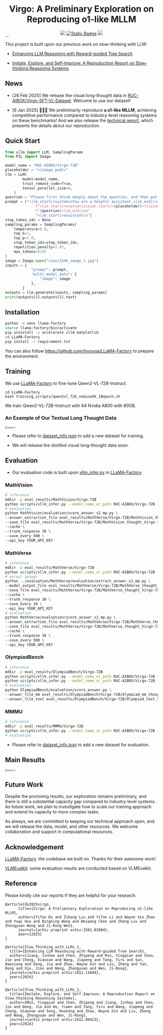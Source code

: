 
<div align=center>
<h1>Virgo: A Preliminary Exploration on Reproducing o1-like MLLM</h1>
<a href="https://arxiv.org/abs/2501.01904" target="_blank"><img src=https://img.shields.io/badge/arXiv-b5212f.svg?logo=arxiv></a>
<a href="https://huggingface.co/RUC-AIBOX/Virgo-72B"><img alt="Static Badge" src="https://img.shields.io/badge/%F0%9F%A4%97%20Hugging%20Face-blue?color=8A2BE2"></a>
<a><img src="https://img.shields.io/github/stars/RUCAIBox/Virgo"></a>
</div>


<img src="figures/radar.jpg" alt="report_1" style="zoom:20%;" />


This project is built upon our previous work on slow-thinking with LLM:

- [Enhancing LLM Reasoning with Reward-guided Tree Search](https://arxiv.org/abs/2411.11694)

- [Imitate, Explore, and Self-Improve: A Reproduction Report on Slow-thinking Reasoning Systems](https://arxiv.org/abs/2412.09413)


## News
+ [26 Feb 2025] We release the visual long-thought data in [RUC-AIBOX/Virgo-SFT-VL-Dataset](https://huggingface.co/datasets/RUC-AIBOX/Virgo-Visual-Long-Thought-Dataset). Welcome to use our dataset!

+ [6 Jan 2025] 🎉🎉🎉 We preliminarily reproduce **a o1-like MLLM**, achieving competitive performance compared to industry-level reasoning systems on these benchmarks! And we also release the [technical report](https://arxiv.org/pdf/2412.09413), which presents the details about our reproduction.


## Quick Start

```python
from vllm import LLM, SamplingParams
from PIL import Image

model_name = "RUC-AIBOX/Virgo-72B"
placeholder = "<|image_pad|>"
llm = LLM(
        model=model_name,
        trust_remote_code=True,
        tensor_parallel_size=8,
    )
question = "Please first think deeply about the question, and then put the final answer in \\boxed{}.\nIn the diagram, $\\angle E A D=90^{\\circ}, \\angle A C D=90^{\\circ}$, and $\\angle A B C=90^{\\circ}$. Also, $E D=13, E A=12$, $D C=4$, and $C B=2$. Determine the length of $A B$."
prompt = ("<|im_start|>system\nYou are a helpful assistant.<|im_end|>\n"
              f"<|im_start|>user\n<|vision_start|>{placeholder}<|vision_end|>"
              f"{question}<|im_end|>\n"
              "<|im_start|>assistant\n")
stop_token_ids = None
sampling_params = SamplingParams(
    temperature=0.0,
    top_k=1,
    top_p=1.0,
    stop_token_ids=stop_token_ids,
    repetition_penalty=1.05,
    max_tokens=8192
)
image = Image.open("case/2246_image_1.jpg")
inputs = {
            "prompt": prompt,
            "multi_modal_data": {
                "image": image
            },
        }
outputs = llm.generate(inputs, sampling_params)
print(outputs[0].outputs[0].text)

```

## Installation
```bash
python -m venv llama-factory
source llama-factory/bin/activate
pip uninstall -y accelerate vllm matplotlib
cd LLaMA-Factory
pip install -r requirement.txt
```
You can also follow https://github.com/hiyouga/LLaMA-Factory to prepare the environment.

## Training
We use [LLaMA-Factory](https://github.com/hiyouga/LLaMA-Factory) to fine-tune Qwen2-VL-72B-Instruct.

```
cd LLaMA-Factory
bash training_scripts/qwen2vl_72b_numina5K_10epoch.sh
```

We train Qwen2-VL-72B-Instruct with 64 Nvidia A800 with 80GB.

### An Example of Our Textual Long Thought Data
<img src="figures/long_term_thought_example.png" alt="report_1" style="zoom:50%;" />

- Please refer to [dataset_info.json](https://github.com/hiyouga/LLaMA-Factory/blob/main/data/dataset_info.json) to add a new dataset for training.

- We will release the distilled visual long-thought data soon.

## Evaluation
- Our evaluation code is built upon [vllm_infer.py](https://github.com/hiyouga/LLaMA-Factory/blob/main/scripts/vllm_infer.py) in [LLaMA-Factory](https://github.com/hiyouga/LLaMA-Factory).

### MathVision
```bash
# inference
mdkir -p eval_results/MathVision/Virgo-72B
python scripts/vllm_infer.py --model_name_or_path RUC-AIBOX/Virgo-72B --template qwen2_vl --cutoff_len 32768 --save_name eval_results/MathVision/Virgo-72B/MathVision_thought_Virgo-72B.jsonl --temperature 0 --max_new_tokens 8192 --dataset MathVision_thought --repetition_penalty 1.05
# evaluation
python MathVision/evaluation/score_answer_s2_mp.py \
--answer_extraction_file eval_results/MathVerse/Virgo-72B/MathVision_thought_Virgo-72B_extraction.jsonl \
--save_file eval_results/MathVerse/Virgo-72B/MathVision_thought_Virgo-72B_extraction_processed.jsonl \
--cache \
--trunk_response 30 \
--save_every 500 \
--api_key YOUR_API_KEY

```

### MathVerse
```bash
# inference
mdkir -p eval_results/MathVerse/Virgo-72B
python scripts/vllm_infer.py --model_name_or_path RUC-AIBOX/Virgo-72B --template qwen2_vl --cutoff_len 32768 --save_name eval_results/MathVerse/Virgo-72B/MathVerse_thought_Virgo-72B.jsonl --temperature 0 --max_new_tokens 8192 --dataset MathVerse_thought --repetition_penalty 1.05
# exract answer
python ../evaluation/MathVerse/evaluation/extract_answer_s1_mp.py \
--model_output_file eval_results/MathVerse/Virgo-72B/MathVerse_thought_Virgo-72B.jsonl \
--save_file eval_results/MathVerse/Virgo-72B/MathVerse_thought_Virgo-72B_extraction.jsonl \
--cache \
--trunk_response 30 \
--save_every 10 \
--api_key YOUR_API_KEY
# evaluation
python MathVerse/evaluation/score_answer_s2_mp.py \
--answer_extraction_file eval_results/MathVerse/Virgo-72B/MathVerse_thought_Virgo-72B_extraction.jsonl \
--save_file eval_results/MathVerse/Virgo-72B/MathVerse_thought_Virgo-72B_extraction_processed.jsonl \
--cache \
--trunk_response 30 \
--save_every 500 \
--api_key YOUR_API_KEY
```

### OlympiadBench
```bash
# inference
mdkir -p eval_results/OlympiadBench/Virgo-72B
python scripts/vllm_infer.py --model_name_or_path RUC-AIBOX/Virgo-72B --template qwen2_vl --cutoff_len 32768 --save_name eval_results/OlympiadBench/Virgo-72B/Olympiad_mm_thought_Virgo-72B.jsonl --temperature 0 --max_new_tokens 8192 --dataset olympiadbench_thought_mm --repetition_penalty 1.05
python scripts/vllm_infer.py --model_name_or_path RUC-AIBOX/Virgo-72B --template qwen2_vl --cutoff_len 32768 --save_name eval_results/OlympiadBench/Virgo-72B/Olympiad_text_thought_Virgo-72B.jsonl --temperature 0 --max_new_tokens 8192 --dataset olympiadbench_thought_text --repetition_penalty 1.05
# evaluation
python OlympiadBench/evaluation/score_answer.py \
--answer_file_mm eval_results/OlympiadBench/Virgo-72B/Olympiad_mm_thought_Virgo-72B.jsonl \
--answer_file_text eval_results/OlympiadBench/Virgo-72B/Olympiad_text_thought_Virgo-72B.jsonl
```

### MMMU
```bash
# inference
mdkir -p eval_results/MMMU/Virgo-72B
python scripts/vllm_infer.py --model_name_or_path RUC-AIBOX/Virgo-72B --template qwen2_vl --cutoff_len 32768 --save_name eval_results/MMMU/Virgo-72B/MMMU_thought_Virgo-72B.jsonl --temperature 0 --max_new_tokens 8192 --dataset MMMU_thought --repetition_penalty 1.05
# evaluation
```

- Please refer to [dataset_info.json](https://github.com/hiyouga/LLaMA-Factory/blob/main/data/dataset_info.json) to add a new dataset for evaluation.
## Main Results

  <img src="figures/results.png" alt="report_1" style="zoom:50%;" />


## Future Work

Despite the promising results, our exploration remains preliminary, and there is still a substantial capacity gap compared to industry-level systems. As future work, we plan to investigate how to scale our training approach and extend its capacity to more complex tasks. 

As always, we are committed to keeping our technical approach *open*, and we will release the data, model, and other resources. We welcome collaboration and support in computational resources.

## Acknowledgement
[LLaMA-Factory](https://github.com/hiyouga/LLaMA-Factory): the codebase we built on. Thanks for their awesome work!

[VLMEvalkit](https://github.com/open-compass/VLMEvalKit): some evaluation results are conducted based on VLMEvalkit.

## Reference

Please kindly cite our reports if they are helpful for your research.

```
@article{du2025virgo,
      title={Virgo: A Preliminary Exploration on Reproducing o1-like MLLM}, 
      author={Yifan Du and Zikang Liu and Yifan Li and Wayne Xin Zhao and Yuqi Huo and Bingning Wang and Weipeng Chen and Zheng Liu and Zhongyuan Wang and Ji-Rong Wen},
      journal={arXiv preprint arXiv:2501.01904},
      year={2025}
}
```

```
@article{Slow_Thinking_with_LLMs_1,
  title={Enhancing LLM Reasoning with Reward-guided Tree Search},
  author={Jiang, Jinhao and Chen, Zhipeng and Min, Yingqian and Chen, Jie and Cheng, Xiaoxue and Wang, Jiapeng and Tang, Yiru and Sun, Haoxiang and Deng, Jia and Zhao, Wayne Xin and Liu, Zheng and Yan, Dong and Xie, Jian and Wang, Zhongyuan and Wen, Ji-Rong},
  journal={arXiv preprint arXiv:2411.11694},
  year={2024}
}
```

```
@article{Slow_Thinking_with_LLMs_2,
  title={Imitate, Explore, and Self-Improve: A Reproduction Report on Slow-thinking Reasoning Systems},
  author={Min, Yingqian and Chen, Zhipeng and Jiang, Jinhao and Chen, Jie and Deng, Jia and Hu, Yiwen and Tang, Yiru and Wang, Jiapeng and Cheng, Xiaoxue and Song, Huatong and Zhao, Wayne Xin and Liu, Zheng and Wang, Zhongyuan and Wen, Ji-Rong},
  journal={arXiv preprint arXiv:2412.09413},
  year={2024}
}
```

